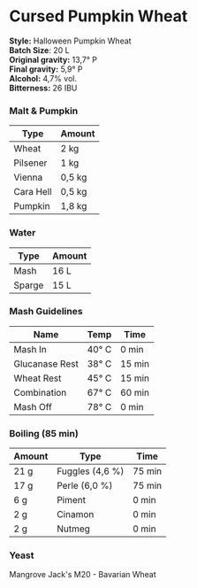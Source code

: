 # Cursed Pumpkin Wheat

**Style:** Halloween Pumpkin Wheat  
**Batch Size**: 20 L  
**Original gravity:** 13,7° P  
**Final gravity:** 5,9° P  
**Alcohol:** 4,7% vol.  
**Bitterness:** 26 IBU  

### Malt & Pumpkin

| Type      | Amount |
| --------- | ------ |
| Wheat     | 2 kg   |
| Pilsener  | 1 kg   |
| Vienna    | 0,5 kg |
| Cara Hell | 0,5 kg |
| Pumpkin   | 1,8 kg |

### Water

| Type   | Amount |
| ------ | ------ |
| Mash   | 16 L   |
| Sparge | 15 L   |

### Mash Guidelines 

| Name           | Temp  | Time   |
| -------------- | ----- | ------ |
| Mash In        | 40° C | 0 min  |
| Glucanase Rest | 38° C | 15 min |
| Wheat Rest     | 45° C | 15 min |
| Combination    | 67° C | 60 min |
| Mash Off       | 78° C | 0 min  |

### Boiling (85 min)

| Amount | Type            | Time   |
| ------ | --------------- | ------ |
| 21 g   | Fuggles (4,6 %) | 75 min |
| 17 g   | Perle (6,0 %)   | 75 min |
| 6 g    | Piment          | 0 min  |
| 2 g    | Cinamon         | 0 min  |
| 2 g    | Nutmeg          | 0 min  |

### Yeast

Mangrove Jack's M20 - Bavarian Wheat



